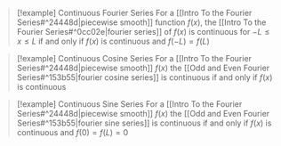 >[!example] Continuous Fourier Series
>For a [[Intro To the Fourier Series#^24448d|piecewise smooth]] function $f(x)$, the [[Intro To the Fourier Series#^0cc02e|fourier series]] of $f(x)$ is continuous for $-L\le x\le L$ if and only if $f(x)$ is continuous and $f(-L)=f(L)$

>[!example] Continuous Cosine Series
>For a [[Intro To the Fourier Series#^24448d|piecewise smooth]] $f(x)$ the [[Odd and Even Fourier Series#^153b55|fourier cosine series]] is continuous if and only if $f(x)$ is continuous

>[!example] Continuous Sine Series
>For a [[Intro To the Fourier Series#^24448d|piecewise smooth]] $f(x)$ the [[Odd and Even Fourier Series#^153b55|fourier sine series]] is continuous if and only if $f(x)$ is continuous and $f(0)=f(L)=0$